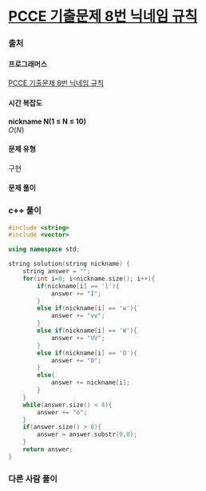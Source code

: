 # [PCCE 기출문제 8번 닉네임 규칙](https://school.programmers.co.kr/learn/courses/30/lessons/340200)

### 출처
#### 프로그래머스
[PCCE 기출문제 8번 닉네임 규칙](https://school.programmers.co.kr/learn/courses/30/lessons/340200)

#### 시간 복잡도
**nickname N(1 ≤ N ≤ 10)**  
$`O(N)`$

#### 문제 유형
구현

#### 문제 풀이

### c++ 풀이
```c++
#include <string>
#include <vector>

using namespace std;

string solution(string nickname) {
    string answer = "";
    for(int i=0; i<nickname.size(); i++){
        if(nickname[i] == 'l'){
            answer += "I";
        }
        else if(nickname[i] == 'w'){
            answer += "vv";
        }
        else if(nickname[i] == 'W'){
            answer += "VV";
        }
        else if(nickname[i] == 'O'){
            answer += "0";
        }
        else{
            answer += nickname[i];
        }
    }
    while(answer.size() < 4){
        answer += "o";
    }
    if(answer.size() > 8){
        answer = answer.substr(0,8);
    }
    return answer;
}
```

### 다른 사람 풀이
```c++

```